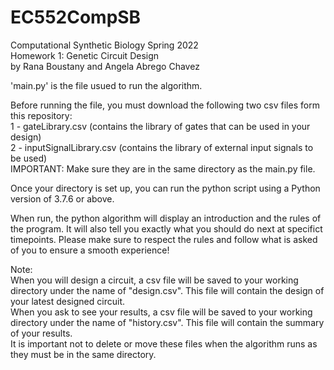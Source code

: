 # EC552CompSB
Computational Synthetic Biology Spring 2022     
Homework 1: Genetic Circuit Design  
by Rana Boustany and Angela Abrego Chavez  
  
'main.py' is the file usued to run the algorithm.  
  
Before running the file, you must download the following two csv files form this repository:   
     1 - gateLibrary.csv (contains the library of gates that can be used in your design)  
     2 - inputSignalLibrary.csv (contains the library of external input signals to be used)  
IMPORTANT: Make sure they are in the same directory as the main.py file.  
  
Once your directory is set up, you can run the python script using a Python version of 3.7.6 or above.

When run, the python algorithm will display an introduction and the rules of the program. It will also tell you exactly what you should do next at specifict timepoints. Please make sure to respect the rules and follow what is asked of you to ensure a smooth experience!  
  
    
Note:  
When you will design a circuit, a csv file will be saved to your working directory under the name of "design.csv". This file will contain the design of your latest designed circuit.     
When you ask to see your results, a csv file will be saved to your working directory under the name of "history.csv". This file will contain the summary of your results.  
It is important not to delete or move these files when the algorithm runs as they must be in the same directory.  





